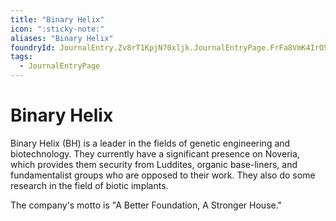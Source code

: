 ```yaml
---
title: "Binary Helix"
icon: ":sticky-note:"
aliases: "Binary Helix"
foundryId: JournalEntry.Zv8rT1KpjN70xljk.JournalEntryPage.FrFa8VmK4IrO57Ll
tags:
  - JournalEntryPage
---
```


# Binary Helix
Binary Helix (BH) is a leader in the fields of genetic engineering and biotechnology. They currently have a significant presence on Noveria, which provides them security from Luddites, organic base-liners, and fundamentalist groups who are opposed to their work. They also do some research in the field of biotic implants.

The company's motto is "A Better Foundation, A Stronger House."